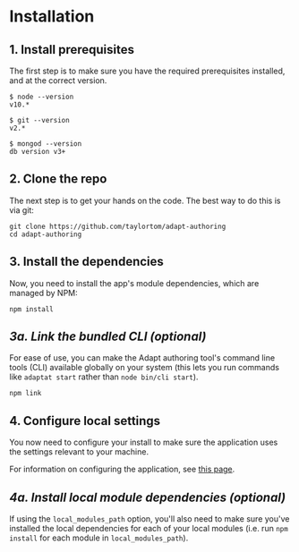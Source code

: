 # Installation

## 1. Install prerequisites
The first step is to make sure you have the required prerequisites installed, and at the correct version.

```
$ node --version
v10.*

$ git --version
v2.*

$ mongod --version
db version v3+
```

## 2. Clone the repo
The next step is to get your hands on the code. The best way to do this is via git:
```
git clone https://github.com/taylortom/adapt-authoring
cd adapt-authoring
```

## 3. Install the dependencies
Now, you need to install the app's module dependencies, which are managed by NPM:
```
npm install
```

## *3a. Link the bundled CLI (optional)*

For ease of use, you can make the Adapt authoring tool's command line tools (CLI) available globally on your system (this lets you run commands like `adaptat start` rather than `node bin/cli start`).

```
npm link
```

## 4. Configure local settings
You now need to configure your install to make sure the application uses the settings relevant to your machine.

For information on configuring the application, see [this page](manual/temp-configuration.html).

## *4a. Install local module dependencies (optional)*
If using the `local_modules_path` option, you'll also need to make sure you've installed the local dependencies for each of your local modules (i.e. run `npm install` for each module in `local_modules_path`).

